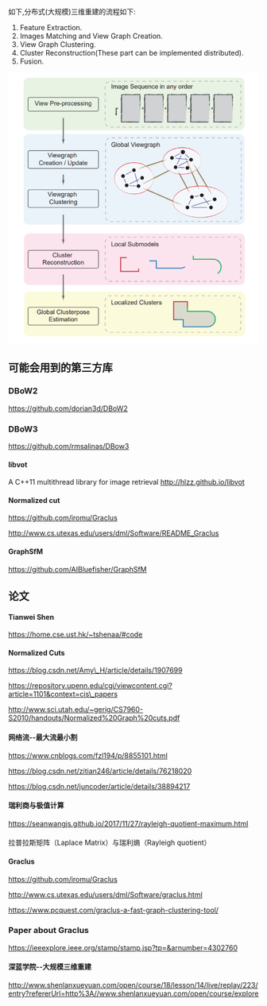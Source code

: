 
如下,分布式(大规模)三维重建的流程如下:
1. Feature Extraction.
2. Images Matching and View Graph Creation.
3. View Graph Clustering.
4. Cluster Reconstruction(These part can be implemented distributed).
5. Fusion.

![avatar](./imgs/Pipeline.png)



## 可能会用到的第三方库

### DBoW2
https://github.com/dorian3d/DBoW2

### DBoW3
https://github.com/rmsalinas/DBow3

#### libvot
A C++11 multithread library for image retrieval http://hlzz.github.io/libvot



#### Normalized cut
https://github.com/iromu/Graclus

http://www.cs.utexas.edu/users/dml/Software/README_Graclus




#### GraphSfM
https://github.com/AIBluefisher/GraphSfM




## 论文
#### Tianwei Shen

https://home.cse.ust.hk/~tshenaa/#code


#### Normalized Cuts
https://blog.csdn.net/Amy\_H/article/details/1907699

https://repository.upenn.edu/cgi/viewcontent.cgi?article=1101&context=cis\_papers

http://www.sci.utah.edu/~gerig/CS7960-S2010/handouts/Normalized%20Graph%20cuts.pdf


#### 网络流--最大流最小割
https://www.cnblogs.com/fzl194/p/8855101.html


https://blog.csdn.net/zitian246/article/details/76218020


https://blog.csdn.net/juncoder/article/details/38894217

#### 瑞利商与极值计算
https://seanwangjs.github.io/2017/11/27/rayleigh-quotient-maximum.html

####
拉普拉斯矩阵（Laplace Matrix）与瑞利熵（Rayleigh quotient）


#### Graclus
https://github.com/iromu/Graclus

http://www.cs.utexas.edu/users/dml/Software/graclus.html

https://www.pcquest.com/graclus-a-fast-graph-clustering-tool/

### Paper about Graclus
https://ieeexplore.ieee.org/stamp/stamp.jsp?tp=&arnumber=4302760

#### 深蓝学院--大规模三维重建
http://www.shenlanxueyuan.com/open/course/18/lesson/14/live/replay/223/entry?refererUrl=http%3A//www.shenlanxueyuan.com/open/course/explore



